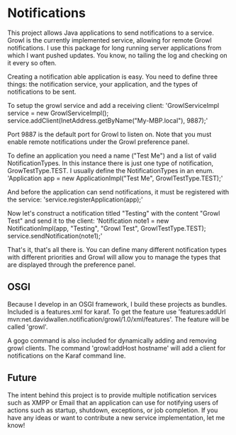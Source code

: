 Notifications
=============
This project allows Java applications to send notifications to a service. Growl is the currently implemented service, allowing for remote Growl notifications. I use this package for long running server applications from which I want pushed updates. You know, no tailing the log and checking on it every so often.

Creating a notification able application is easy. You need to define three things: the notification service, your application, and the types of notifications to be sent.

To setup the growl service and add a receiving client:
  'GrowlServiceImpl service = new GrowlServiceImpl();
   service.addClient(InetAddress.getByName("My-MBP.local"), 9887);'

Port 9887 is the default port for Growl to listen on. Note that you must enable remote notifications under the Growl preference panel.

To define an application you need a name ("Test Me") and a list of valid NotificationTypes. In this instance there is just one type of notification, GrowTestType.TEST. I usually define the NotificationTypes in an enum.
  'Application app = new ApplicationImpl("Test Me", GrowlTestType.TEST);'

And before the application can send notifications, it must be registered with the service:
  'service.registerApplication(app);'

Now let's construct a notification titled "Testing" with the content "Growl Test" and send it to the client:
  'Notification note1 = new NotificationImpl(app, "Testing", "Growl Test", GrowlTestType.TEST);
   service.sendNotification(note1);'

That's it, that's all there is. You can define many different notification types with different priorities and Growl will allow you to manage the types that are displayed through the preference panel.

OSGI
----
Because I develop in an OSGI framework, I build these projects as bundles. Included is a features.xml for karaf. To get the feature use 'features:addUrl mvn:net.davidwallen.notification/growl/1.0/xml/features'. The feature will be called 'growl'.

A gogo command is also included for dynamically adding and removing growl clients. The command 'growl:addHost hostname' will add a client for notifications on the Karaf command line.

Future
------
The intent behind this project is to provide multiple notification services such as XMPP or Email that an application can use for notifying users of actions such as startup, shutdown, exceptions, or job completion. If you have any ideas or want to contribute a new service implementation, let me know!